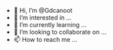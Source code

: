 - 👋 Hi, I’m @Gdcanoot
- 👀 I’m interested in ...
- 🌱 I’m currently learning ...
- 💞️ I’m looking to collaborate on ...
- 📫 How to reach me ...

<!---
Gdcanoot/Gdcanoot is a ✨ special ✨ repository because its `README.md` (this file) appears on your GitHub profile.
You can click the Preview link to take a look at your changes.
--->
